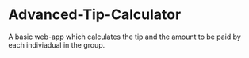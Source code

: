 # Advanced-Tip-Calculator
A basic web-app which calculates the tip and the amount to be paid by each indiviadual in the group.
